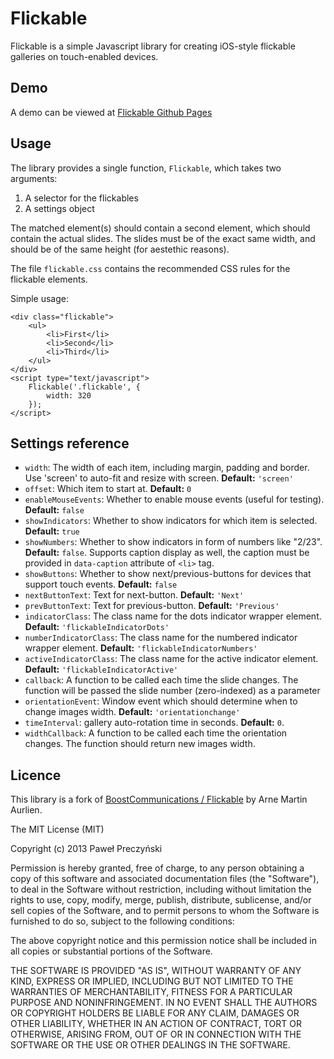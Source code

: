 Flickable
=========

Flickable is a simple Javascript library for creating iOS-style flickable galleries on touch-enabled devices.

Demo
----

A demo can be viewed at [Flickable Github Pages](http://precz.github.com/Flickable/)

Usage
-----

The library provides a single function, `Flickable`, which takes two arguments:

1. A selector for the flickables
2. A settings object

The matched element(s) should contain a second element, which should contain the actual slides. The slides must be of the exact same width, and should be of the same height (for aestethic reasons).

The file `flickable.css` contains the recommended CSS rules for the flickable elements.

Simple usage:

    <div class="flickable">
        <ul>
            <li>First</li>
            <li>Second</li>
            <li>Third</li>
        </ul>
    </div>
    <script type="text/javascript">
        Flickable('.flickable', {
            width: 320
        });
    </script>

Settings reference
------------------

- `width`: The width of each item, including margin, padding and border. Use 'screen' to auto-fit and resize with screen. **Default:** `'screen'`
- `offset`: Which item to start at. **Default:** `0`
- `enableMouseEvents`: Whether to enable mouse events (useful for testing). **Default:** `false`
- `showIndicators`: Whether to show indicators for which item is selected. **Default:** `true`
- `showNumbers`: Whether to show indicators in form of numbers like "2/23". **Default:** `false`. Supports caption display as well, the caption must be provided in `data-caption` attribute of `<li>` tag.
- `showButtons`: Whether to show next/previous-buttons for devices that support touch events. **Default:** `false`
- `nextButtonText`: Text for next-button. **Default:** `'Next'`
- `prevButtonText`: Text for previous-button. **Default:** `'Previous'`
- `indicatorClass`: The class name for the dots indicator wrapper element. **Default:** `'flickableIndicatorDots'`
- `numberIndicatorClass`: The class name for the numbered indicator wrapper element. **Default:** `'flickableIndicatorNumbers'`
- `activeIndicatorClass`: The class name for the active indicator element. **Default:** `'flickableIndicatorActive'`
- `callback`: A function to be called each time the slide changes. The function will be passed the slide number (zero-indexed) as a parameter
- `orientationEvent`: Window event which should determine when to change images width. **Default:** `'orientationchange'`
- `timeInterval`: gallery auto-rotation time in seconds. **Default:** `0`.
- `widthCallback`: A function to be called each time the orientation changes. The function should return new images width.

Licence
-------

This library is a fork of [BoostCommunications / Flickable](https://github.com/BoostCommunications/Flickable) by Arne Martin Aurlien.

The MIT License (MIT)

Copyright (c) 2013 Paweł Preczyński

Permission is hereby granted, free of charge, to any person obtaining a copy of this software and associated documentation files (the "Software"), to deal in the Software without restriction, including without limitation the rights to use, copy, modify, merge, publish, distribute, sublicense, and/or sell copies of the Software, and to permit persons to whom the Software is furnished to do so, subject to the following conditions:

The above copyright notice and this permission notice shall be included in all copies or substantial portions of the Software.

THE SOFTWARE IS PROVIDED "AS IS", WITHOUT WARRANTY OF ANY KIND, EXPRESS OR IMPLIED, INCLUDING BUT NOT LIMITED TO THE WARRANTIES OF MERCHANTABILITY, FITNESS FOR A PARTICULAR PURPOSE AND NONINFRINGEMENT. IN NO EVENT SHALL THE AUTHORS OR COPYRIGHT HOLDERS BE LIABLE FOR ANY CLAIM, DAMAGES OR OTHER LIABILITY, WHETHER IN AN ACTION OF CONTRACT, TORT OR OTHERWISE, ARISING FROM, OUT OF OR IN CONNECTION WITH THE SOFTWARE OR THE USE OR OTHER DEALINGS IN THE SOFTWARE.